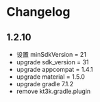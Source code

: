 # Changelog

## 1.2.10

- 设置 minSdkVersion = 21
- upgrade sdk_version = 31
- upgrade appcompat = 1.4.1
- upgrade material = 1.5.0
- upgrade gradle 7.1.2
- remove kt3k.gradle.plugin